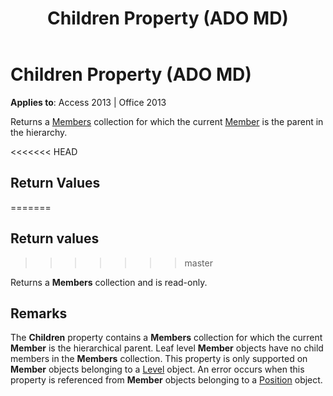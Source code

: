 ﻿---
title: Children Property (ADO MD)
TOCTitle: Children Property (ADO MD)
ms:assetid: 66eff203-68e5-a36d-eb2f-2e9faa80deb6
ms:mtpsurl: https://msdn.microsoft.com/library/JJ249400(v=office.15)
ms:contentKeyID: 48545352
ms.date: 09/18/2015
mtps_version: v=office.15
---

# Children Property (ADO MD)


**Applies to**: Access 2013 | Office 2013

Returns a [Members](members-collection-ado-md.md) collection for which the current [Member](member-object-ado-md.md) is the parent in the hierarchy.

<<<<<<< HEAD
## Return Values
=======
## Return values
>>>>>>> master

Returns a **Members** collection and is read-only.

## Remarks

The **Children** property contains a **Members** collection for which the current **Member** is the hierarchical parent. Leaf level **Member** objects have no child members in the **Members** collection. This property is only supported on **Member** objects belonging to a [Level](level-object-ado-md.md) object. An error occurs when this property is referenced from **Member** objects belonging to a [Position](position-object-ado-md.md) object.

